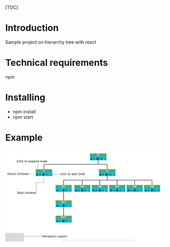 [TOC]

# Introduction

Sample project on hierarchy tree with react

# Technical requirements

npm

# Installing

- npm install
- npm start

# Example
![Example Image](/example.png?raw=true "Example Image")
